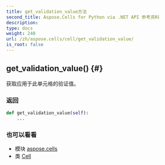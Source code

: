 ```yaml
---
title: get_validation_value方法
second_title: Aspose.Cells for Python via .NET API 参考资料
description:
type: docs
weight: 240
url: /zh/aspose.cells/cell/get_validation_value/
is_root: false
---
```

##  get_validation_value() {#}
获取应用于此单元格的验证值。


### 返回




```python
def get_validation_value(self):
    ...
```





### 也可以看看
* 模块 [aspose.cells](../../)
* 类 [Cell](/cells/python-net/zh/aspose.cells/cell)

